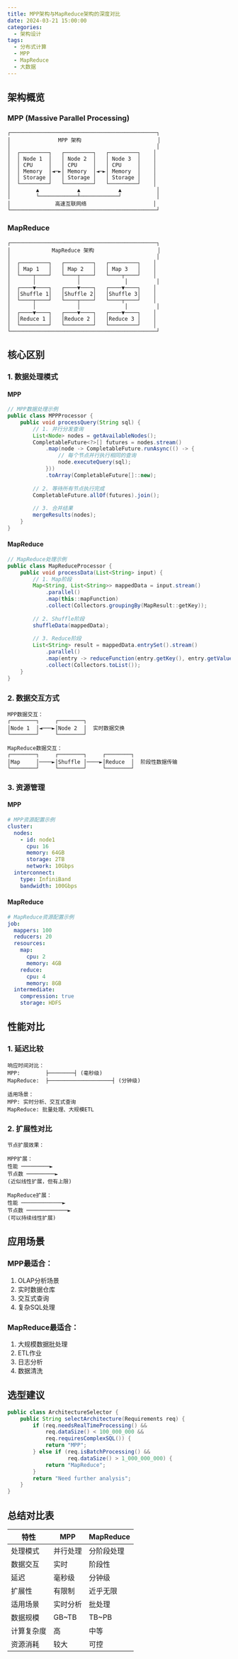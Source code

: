 ```yaml
---
title: MPP架构与MapReduce架构的深度对比
date: 2024-03-21 15:00:00
categories:
  - 架构设计
tags:
  - 分布式计算
  - MPP
  - MapReduce
  - 大数据
---
```


## 架构概览

### MPP (Massive Parallel Processing)

```ascii
┌──────────────────────────────────────────────┐
│               MPP 架构                        │
│                                              │
│  ┌─────────┐   ┌─────────┐   ┌─────────┐    │
│  │ Node 1  │   │ Node 2  │   │ Node 3  │    │
│  │ CPU     │   │ CPU     │   │ CPU     │    │
│  │ Memory  │◄─►│ Memory  │◄─►│ Memory  │    │
│  │ Storage │   │ Storage │   │ Storage │    │
│  └─────────┘   └─────────┘   └─────────┘    │
│        ▲            ▲            ▲           │
│        └────────────┴────────────┘           │
│              高速互联网络                     │
└──────────────────────────────────────────────┘
```

### MapReduce

```ascii
┌──────────────────────────────────────────────┐
│             MapReduce 架构                    │
│                                              │
│  ┌─────────┐   ┌─────────┐   ┌─────────┐    │
│  │ Map 1   │   │ Map 2   │   │ Map 3   │    │
│  └────┬────┘   └────┬────┘   └────┬────┘    │
│       │             │              │         │
│  ┌────▼────┐   ┌────▼────┐   ┌────▼────┐    │
│  │Shuffle 1│   │Shuffle 2│   │Shuffle 3│    │
│  └────┬────┘   └────┬────┘   └────┬────┘    │
│       │             │              │         │
│  ┌────▼────┐   ┌────▼────┐   ┌────▼────┐    │
│  │Reduce 1 │   │Reduce 2 │   │Reduce 3 │    │
│  └─────────┘   └─────────┘   └─────────┘    │
└──────────────────────────────────────────────┘
```

## 核心区别

### 1. 数据处理模式

#### MPP
```java
// MPP数据处理示例
public class MPPProcessor {
    public void processQuery(String sql) {
        // 1. 并行分发查询
        List<Node> nodes = getAvailableNodes();
        CompletableFuture<?>[] futures = nodes.stream()
            .map(node -> CompletableFuture.runAsync(() -> {
                // 每个节点并行执行相同的查询
                node.executeQuery(sql);
            }))
            .toArray(CompletableFuture[]::new);
        
        // 2. 等待所有节点执行完成
        CompletableFuture.allOf(futures).join();
        
        // 3. 合并结果
        mergeResults(nodes);
    }
}
```

#### MapReduce
```java
// MapReduce处理示例
public class MapReduceProcessor {
    public void processData(List<String> input) {
        // 1. Map阶段
        Map<String, List<String>> mappedData = input.stream()
            .parallel()
            .map(this::mapFunction)
            .collect(Collectors.groupingBy(MapResult::getKey));
        
        // 2. Shuffle阶段
        shuffleData(mappedData);
        
        // 3. Reduce阶段
        List<String> result = mappedData.entrySet().stream()
            .parallel()
            .map(entry -> reduceFunction(entry.getKey(), entry.getValue()))
            .collect(Collectors.toList());
    }
}
```

### 2. 数据交互方式

```ascii
MPP数据交互：
┌────────┐     ┌────────┐
│Node 1  │◄───►│Node 2  │  实时数据交换
└────────┘     └────────┘

MapReduce数据交互：
┌────────┐     ┌────────┐     ┌────────┐
│Map     │────►│Shuffle │────►│Reduce  │  阶段性数据传输
└────────┘     └────────┘     └────────┘
```

### 3. 资源管理

#### MPP
```yaml
# MPP资源配置示例
cluster:
  nodes:
    - id: node1
      cpu: 16
      memory: 64GB
      storage: 2TB
      network: 10Gbps
  interconnect:
    type: InfiniBand
    bandwidth: 100Gbps
```

#### MapReduce
```yaml
# MapReduce资源配置示例
job:
  mappers: 100
  reducers: 20
  resources:
    map:
      cpu: 2
      memory: 4GB
    reduce:
      cpu: 4
      memory: 8GB
  intermediate:
    compression: true
    storage: HDFS
```

## 性能对比

### 1. 延迟比较

```ascii
响应时间对比：
MPP:        ├────────┤ (毫秒级)
MapReduce:  ├────────────────────┤ (分钟级)

适用场景：
MPP: 实时分析、交互式查询
MapReduce: 批量处理、大规模ETL
```

### 2. 扩展性对比

```ascii
节点扩展效果：

MPP扩展：
性能 ─────────►
节点数 ─────────►
(近似线性扩展，但有上限)

MapReduce扩展：
性能 ─────────────►
节点数 ─────────────►
(可以持续线性扩展)
```

## 应用场景

### MPP最适合：
1. OLAP分析场景
2. 实时数据仓库
3. 交互式查询
4. 复杂SQL处理

### MapReduce最适合：
1. 大规模数据批处理
2. ETL作业
3. 日志分析
4. 数据清洗

## 选型建议

```java
public class ArchitectureSelector {
    public String selectArchitecture(Requirements req) {
        if (req.needsRealTimeProcessing() && 
            req.dataSize() < 100_000_000 && 
            req.requiresComplexSQL()) {
            return "MPP";
        } else if (req.isBatchProcessing() && 
                   req.dataSize() > 1_000_000_000) {
            return "MapReduce";
        }
        return "Need further analysis";
    }
}
```

## 总结对比表

| 特性 | MPP | MapReduce |
|------|-----|-----------|
| 处理模式 | 并行处理 | 分阶段处理 |
| 数据交互 | 实时 | 阶段性 |
| 延迟 | 毫秒级 | 分钟级 |
| 扩展性 | 有限制 | 近乎无限 |
| 适用场景 | 实时分析 | 批处理 |
| 数据规模 | GB~TB | TB~PB |
| 计算复杂度 | 高 | 中等 |
| 资源消耗 | 较大 | 可控 | 